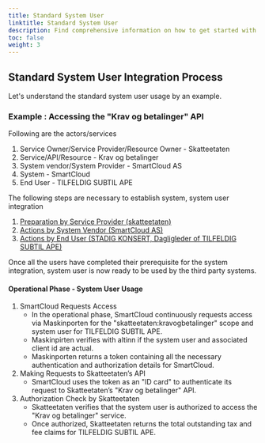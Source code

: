 ```yaml
---
title: Standard System User
linktitle: Standard System User
description: Find comprehensive information on how to get started with the standard System User.
toc: false
weight: 3
---
```


## Standard System User Integration Process
Let's understand the standard system user usage by an example. 

### Example : Accessing the "Krav og betalinger" API
Following are the actors/services
1. Service Owner/Service Provider/Resource Owner - Skatteetaten
2. Service/API/Resource - Krav og betalinger
3. System vendor/System Provider - SmartCloud AS
4. System - SmartCloud
5. End User - TILFELDIG SUBTIL APE

The following steps are necessary to establish system, system user integration
1. [Preparation by Service Provider (skatteetaten)](../../../guides/serviceowner/)
2. [Actions by System Vendor (SmartCloud AS)](../../../guides/systemvendor/)
3. [Actions by End User (STADIG KONSERT, Dagligleder of TILFELDIG SUBTIL APE)](../../../guides/enduser/standard)

Once all the users have completed their prerequisite for the system integration, system user is now ready to be used by the third party systems.

#### Operational Phase - System User Usage
   1. SmartCloud Requests Access
      - In the operational phase, SmartCloud continuously requests access via Maskinporten for the "skatteetaten:kravogbetalinger" scope and system user for TILFELDIG SUBTIL APE.
      - Maskinpirten verifies with altinn if the system user and associated client id are actual.
      - Maskinporten returns a token containing all the necessary authentication and authorization details for SmartCloud.
   2. Making Requests to Skatteetaten’s API
      - SmartCloud uses the token as an "ID card" to authenticate its request to Skatteetaten’s "Krav og betalinger" API.
   3. Authorization Check by Skatteetaten
       - Skatteetaten verifies that the system user is authorized to access the "Krav og betalinger" service.
       - Once authorized, Skatteetaten returns the total outstanding tax and fee claims for TILFELDIG SUBTIL APE.